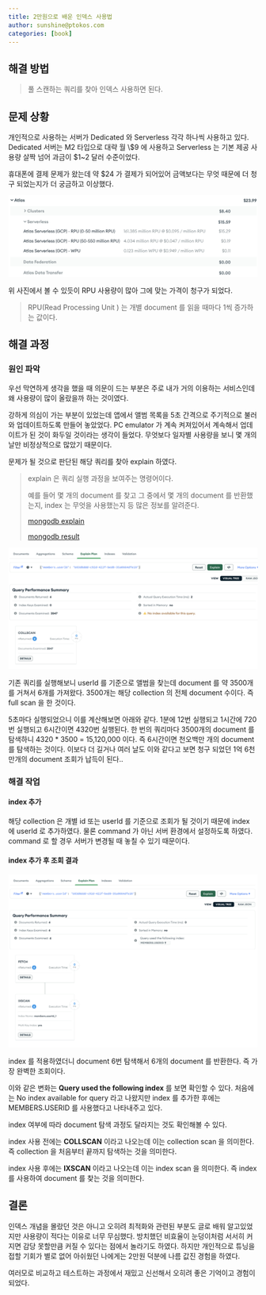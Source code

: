 ```yaml
---
title: 2만원으로 배운 인덱스 사용법
author: sunshine@ptokos.com
categories: [book]
---
```


## 해결 방법
> 풀 스캔하는 쿼리를 찾아 인덱스 사용하면 된다.

## 문제 상황
개인적으로 사용하는 서버가 Dedicated 와 Serverless 각각 하나씩 사용하고 있다.
Dedicated 서버는 M2 타입으로 대략 월 \\$9 에 사용하고 Serverless 는 기본 제공 사용량 살짝 넘어 과금이 $1~2 달러 수준이었다.

휴대폰에 결제 문제가 왔는데 약 $24 가 결제가 되어있어 금액보다는 무엇 때문에 더 청구 되었는지가 더 궁금하고 이상했다.

![1.png](/assets/img/mongo/2dollor/1.png)

위 사진에서 볼 수 있듯이 RPU 사용량이 많아 그에 맞는 가격이 청구가 되었다. 
> RPU(Read Processing Unit ) 는 개별 document 를 읽을 때마다 1씩 증가하는 값이다.

## 해결 과정
### 원인 파악
우선 막연하게 생각을 했을 때 의문이 드는 부분은 주로 내가 거의 이용하는 서비스인데 왜 사용량이 많이 올랐을까 하는 것이였다.

강하게 의심이 가는 부분이 있었는데 앱에서 앨범 목록을 5초 간격으로 주기적으로 불러와 업데이트하도록 만들어 놓았었다.
PC emulator 가 계속 켜져있어서 계속해서 업데이트가 된 것이 화두일 것이라는 생각이 들었다. 
무엇보다 일자별 사용량을 보니 몇 개의 날만 비정상적으로 많았기 때문이다. 

문제가 될 것으로 판단된 해당 쿼리를 찾아 explain 하였다.
> explain 은 쿼리 실행 과정을 보여주는 명령어이다. 
> 
> 예를 들어 몇 개의 document 를 찾고 그 중에서 몇 개의 document 를 반환했는지, index 는 무엇을 사용했는지 등 많은 정보를 알려준다.
>
> [mongodb explain](https://www.mongodb.com/docs/manual/reference/command/explain/)
> 
> [mongodb result](https://docs.mongodb.com/manual/reference/explain-results/)

![2.png](/assets/img/mongo/2dollor/2.png)

기존 쿼리를 실행해보니 userId 를 기준으로 앨범을 찾는데 document 를 약 3500개를 거쳐서 6개를 가져왔다.
3500개는 해당 collection 의 전체 document 수이다. 즉 full scan 을 한 것이다.

5초마다 실행되었으니 이를 계산해보면 아래와 같다.
1분에 12번 실행되고 1시간에 720번 실행되고 6시간이면 4320번 실행된다.
한 번의 쿼리마다 3500개의 document 를 탐색하니 4320 * 3500 = 15,120,000 이다.
즉 6시간이면 천오백만 개의 document 를 탐색하는 것이다. 이보다 더 길거나 여러 날도 이와 같다고 보면 청구 되었던 1억 6천만개의 document 조회가 납득이 된다..

### 해결 작업

#### index 추가
해당 collection 은 개별 id 또는 userId 를 기준으로 조회가 될 것이기 때문에 index 에 userId 로 추가하였다.
물론 command 가 아닌 서버 환경에서 설정하도록 하였다. command 로 할 경우 서버가 변경될 때 놓칠 수 있기 때문이다.

#### index 추가 후 조회 결과
![3.png](/assets/img/mongo/2dollor/3.png)

index 를 적용하였더니 document 6번 탐색해서 6개의 document 를 반환한다. 즉 가장 완벽한 조회이다.

이와 같은 변화는 **Query used the following index** 를 보면 확인할 수 있다.
처음에는 No index available for query 라고 나왔지만 index 를 추가한 후에는 MEMBERS.USERID 를 사용했다고 나타내주고 있다.

index 여부에 따라 document 탐색 과정도 달라지는 것도 확인해볼 수 있다.

index 사용 전에는 **COLLSCAN** 이라고 나오는데 이는 collection scan 을 의미한다.
즉 collection 을 처음부터 끝까지 탐색하는 것을 의미한다.

index 사용 후에는 **IXSCAN** 이라고 나오는데 이는 index scan 을 의미한다.
즉 index 를 사용하여 document 를 찾는 것을 의미한다.

## 결론
인덱스 개념을 몰랐던 것은 아니고 오히려 최적화와 관련된 부분도 글로 배워 알고있었지만 사용량이 적다는 이유로 너무 무심했다.
방치했던 비효율이 눈덩이처럼 서서히 커지면 감당 못할만큼 커질 수 있다는 점에서 놀라기도 하였다. 
하지만 개인적으로 튜닝을 접할 기회가 별로 없어 아쉬웠던 나에게는 2만원 덕분에 나름 값진 경험을 하였다.

여러모로 비교하고 테스트하는 과정에서 재밌고 신선해서 오히려 좋은 기억이고 경험이 되었다.

